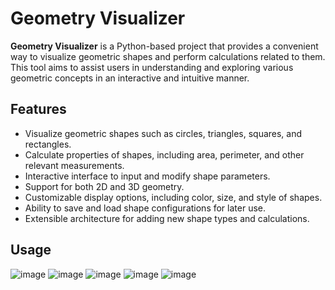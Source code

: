 # Geometry Visualizer
**Geometry Visualizer** is a Python-based project that provides a convenient way to visualize geometric shapes and perform calculations related to them. This tool aims to assist users in understanding and exploring various geometric concepts in an interactive and intuitive manner.

## Features

- Visualize geometric shapes such as circles, triangles, squares, and rectangles.
- Calculate properties of shapes, including area, perimeter, and other relevant measurements.
- Interactive interface to input and modify shape parameters.
- Support for both 2D and 3D geometry.
- Customizable display options, including color, size, and style of shapes.
- Ability to save and load shape configurations for later use.
- Extensible architecture for adding new shape types and calculations.

## Usage


![image](https://github.com/preraksemwal/Geometry_Visualizer/assets/77500750/3d3d01ec-9d09-4c87-a9df-4aeb6e175d55)
![image](https://github.com/preraksemwal/Geometry_Visualizer/assets/77500750/ca7361cb-ebe7-4de3-9457-cb4ce6ba07ae)
![image](https://github.com/preraksemwal/Geometry_Visualizer/assets/77500750/83355c22-022d-42b1-ab72-15c185af721f)
![image](https://github.com/preraksemwal/Geometry_Visualizer/assets/77500750/e2fa01a5-af1f-4fb0-8d51-0d90eb05cd05)
![image](https://github.com/preraksemwal/Geometry_Visualizer/assets/77500750/d012e1d2-185c-4df1-9f67-26c6ee132d8c)

